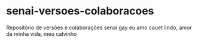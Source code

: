﻿# senai-versoes-colaboracoes
Repositório de versões e colaborações
senai gay 
eu amo cauet lindo, amor da minha vida, meu calvinho